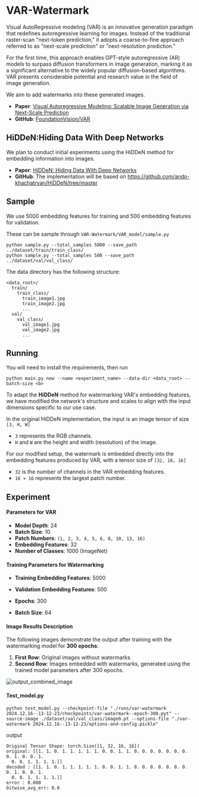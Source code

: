 # VAR-Watermark

Visual AutoRegressive modeling (VAR) is an innovative generation paradigm that redefines autoregressive learning for images. Instead of the traditional raster-scan "next-token prediction," it adopts a coarse-to-fine approach referred to as "next-scale prediction" or "next-resolution prediction."

For the first time, this approach enables GPT-style autoregressive (AR) models to surpass diffusion transformers in image generation, marking it as a significant alternative to the widely popular diffusion-based algorithms. VAR presents considerable potential and research value in the field of image generation.

We aim to add watermarks into these generated images.

- **Paper**: [Visual Autoregressive Modeling: Scalable Image Generation via Next-Scale Prediction](https://arxiv.org/abs/2404.02905)
- **GitHub**: [FoundationVision/VAR](https://github.com/FoundationVision/VAR)

## HiDDeN:Hiding Data With Deep Networks

We plan to conduct initial experiments using the HiDDeN method for embedding information into images. 

- **Paper**: [HiDDeN: Hiding Data With Deep Networks](https://arxiv.org/abs/1807.09937)
- **GitHub**: The implementation will be based on https://github.com/ando-khachatryan/HiDDeN/tree/master

## Sample 

We use 5000 embedding features for training and 500 embedding features for validation. 

These can be sample through `VAR-Watermark/VAR_model/sample.py`

```
python sample.py --total_samples 5000 --save_path ../dataset/train/train_class/
python sample.py --total_samples 500 --save_path ../dataset/val/val_class/
```

The data directory has the following structure:

```
<data_root>/
  train/
    train_class/
      train_image1.jpg
      train_image2.jpg
      ...
  val/
    val_class/
      val_image1.jpg
      val_image2.jpg
      ...
```

## Running

You will need to install the requirements, then run 

```
python main.py new --name <experiment_name> --data-dir <data_root> --batch-size <b> 
```

To adapt the **HiDDeN** method for watermarking VAR's embedding features, we have modified the network's structure and scales to align with the input dimensions specific to our use case.

In the original HiDDeN implementation, the input is an image tensor of size `[3, H, W]`

- `3` represents the RGB channels.
- `H` and `W` are the height and width (resolution) of the image.

For our modified setup, the watermark is embedded directly into the embedding features produced by VAR, with a tensor size of `[32, 16, 16]`

- `32` is the number of channels in the VAR embedding features.
- `16 × 16` represents the largest patch number.



## Experiment

#### Parameters for VAR

- **Model Depth**: 24
- **Batch Size**: 10
- **Patch Numbers**: `(1, 2, 3, 4, 5, 6, 8, 10, 13, 16)`
- **Embedding Features**: 32
- **Number of Classes**: 1000 (ImageNet)

#### Training Parameters for Watermarking

- **Training Embedding Features**: 5000

- **Validation Embedding Features**: 500

- **Epochs**: 300

- **Batch Size**: 64

#### Image Results Description

The following images demonstrate the output after training with the watermarking model for **300 epochs**:

1. **First Row**: Original images without watermarks.
2. **Second Row**: Images embedded with watermarks, generated using the trained model parameters after 300 epochs.

![output_combined_image](https://pic-1306483575.cos.ap-nanjing.myqcloud.com/output_combined_image.png)





#### Test_model.py

```
python test_model.py --checkpoint-file "./runs/var-watermark 2024.12.16--13-12-23/checkpoints/var-watermark--epoch-300.pyt" --source-image ./dataset/val/val_class/image0.pt --options-file "./var-watermark 2024.12.16--13-12-23/options-and-config.pickle"
```

output

```
Original Tensor Shape: torch.Size([1, 32, 16, 16])
original: [[1. 1. 0. 1. 1. 1. 1. 1. 0. 0. 1. 1. 0. 0. 0. 0. 0. 0. 0. 0. 1. 0. 0. 1.
  0. 0. 1. 1. 1. 1.]]
decoded : [[1. 1. 0. 1. 1. 1. 1. 1. 0. 0. 1. 1. 0. 0. 0. 0. 0. 0. 0. 0. 1. 0. 0. 1.
  0. 0. 1. 1. 1. 1.]]
error : 0.000
bitwise_avg_err: 0.0
```

